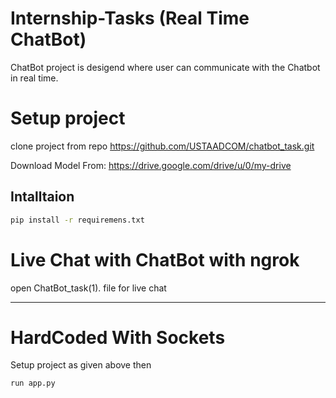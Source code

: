 # Internship-Tasks (Real Time ChatBot)
ChatBot project is desigend where user can communicate with the Chatbot in real time.

# Setup project
  
  clone project from repo
  https://github.com/USTAADCOM/chatbot_task.git
  
  Download Model From: https://drive.google.com/drive/u/0/my-drive

## Intalltaion

```bash
pip install -r requiremens.txt
```
# Live Chat with ChatBot with ngrok
open ChatBot_task(1). file for live chat
_______________________________________
# HardCoded With Sockets 
Setup project as given above then 
```code
run app.py
```
